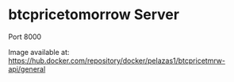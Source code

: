 # btcpricetomorrow Server

Port 8000

Image available at: https://hub.docker.com/repository/docker/pelazas1/btcpricetmrw-api/general